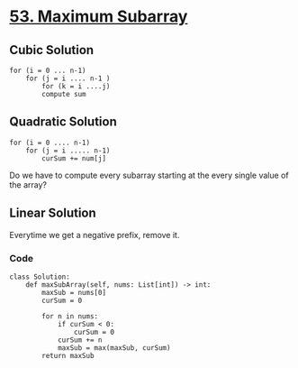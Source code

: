 # [53. Maximum Subarray](https://leetcode.com/problems/maximum-subarray/description/)


## Cubic Solution

```
for (i = 0 ... n-1)
    for (j = i .... n-1 )
        for (k = i ....j)
        compute sum 
```

## Quadratic Solution
```
for (i = 0 .... n-1)
    for (j = i ..... n-1)
        curSum += num[j]
```

Do we have to compute every subarray starting at the every single value of the array?

## Linear Solution

Everytime we get a negative prefix, remove it.

### Code
```
class Solution:
    def maxSubArray(self, nums: List[int]) -> int:
        maxSub = nums[0]
        curSum = 0

        for n in nums:
            if curSum < 0:
                curSum = 0
            curSum += n
            maxSub = max(maxSub, curSum)
        return maxSub
```
